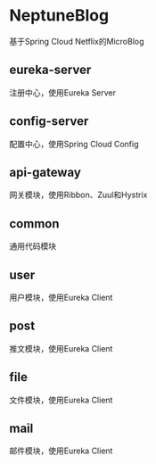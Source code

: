 # NeptuneBlog

基于Spring Cloud Netflix的MicroBlog

## eureka-server

注册中心，使用Eureka Server

## config-server

配置中心，使用Spring Cloud Config

## api-gateway

网关模块，使用Ribbon、Zuul和Hystrix

## common

通用代码模块

## user

用户模块，使用Eureka Client

## post

推文模块，使用Eureka Client

## file

文件模块，使用Eureka Client

## mail

邮件模块，使用Eureka Client